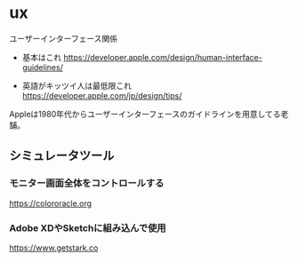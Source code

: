 # ux
ユーザーインターフェース関係

* 基本はこれ
https://developer.apple.com/design/human-interface-guidelines/

* 英語がキッツイ人は最低限これ
https://developer.apple.com/jp/design/tips/

Appleは1980年代からユーザーインターフェースのガイドラインを用意してる老舗。

## シミュレータツール

### モニター画面全体をコントロールする
https://colororacle.org

### Adobe XDやSketchに組み込んで使用
https://www.getstark.co
